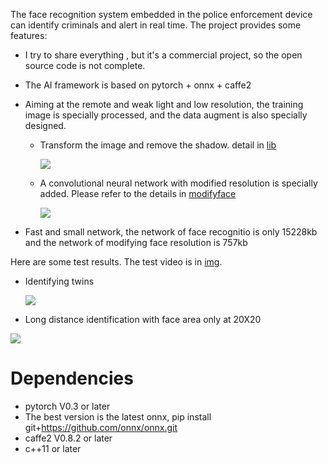 The face recognition system embedded in the police enforcement device can identify criminals and alert in real time. The project provides some features:

* I try to share everything , but it's a commercial project, so the open source code is not complete. 

* The AI framework is based on pytorch + onnx + caffe2

* Aiming at the remote and weak light and low resolution, the training image is specially processed, and the data augment is also specially designed.

   *  Transform the image and remove the shadow. detail in [lib](https://github.com/qjchen1972/remote-face-recognition/blob/master/lib/README.md)
   
      ![](https://github.com/qjchen1972/remote-face-recognition/blob/master/img/lmcp.png)
      
   *  A convolutional neural network with modified resolution is specially added. Please refer to the details  in [modifyface](https://github.com/qjchen1972/remote-face-recognition/blob/master/modifyface/README.md)
   
      ![](https://github.com/qjchen1972/remote-face-recognition/blob/master/img/modify.png)

*  Fast and small network, the network of face recognitio is only 15228kb and the network of modifying face resolution is 757kb


Here are some test results. The test video is in [img](https://github.com/qjchen1972/remote-face-recognition/tree/master/img).

* Identifying twins

  ![](https://github.com/qjchen1972/remote-face-recognition/blob/master/img/twns.png)

* Long distance identification with face area only at 20X20

 ![](https://github.com/qjchen1972/remote-face-recognition/blob/master/img/remote.png)


Dependencies
===
* pytorch V0.3 or later
* The best version is the latest onnx, pip install git+https://github.com/onnx/onnx.git  
* caffe2 V0.8.2 or later
* c++11 or later


